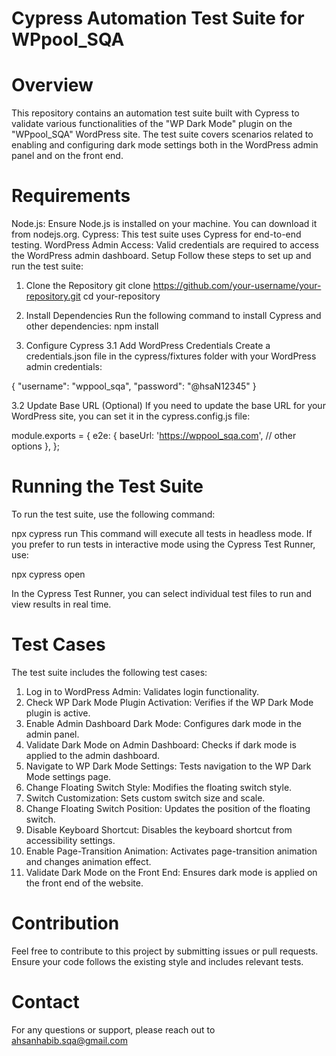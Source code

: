 
# Cypress Automation Test Suite for WPpool_SQA

# Overview
This repository contains an automation test suite built with Cypress to validate various functionalities of the "WP Dark Mode" plugin on the "WPpool_SQA" WordPress site. The test suite covers scenarios related to enabling and configuring dark mode settings both in the WordPress admin panel and on the front end.

# Requirements
Node.js: Ensure Node.js is installed on your machine. You can download it from nodejs.org.
Cypress: This test suite uses Cypress for end-to-end testing.
WordPress Admin Access: Valid credentials are required to access the WordPress admin dashboard.
Setup
Follow these steps to set up and run the test suite:

1. Clone the Repository
git clone https://github.com/your-username/your-repository.git
cd your-repository

2. Install Dependencies
Run the following command to install Cypress and other dependencies:
npm install

3. Configure Cypress
3.1 Add WordPress Credentials
Create a credentials.json file in the cypress/fixtures folder with your WordPress admin credentials:

{
    "username": "wppool_sqa",
    "password": "@hsaN12345"
}

3.2 Update Base URL (Optional)
If you need to update the base URL for your WordPress site, you can set it in the cypress.config.js file:

module.exports = {
  e2e: {
    baseUrl: 'https://wppool_sqa.com',
    // other options
  },
};

# Running the Test Suite
To run the test suite, use the following command:

npx cypress run
This command will execute all tests in headless mode. If you prefer to run tests in interactive mode using the Cypress Test Runner, use:

npx cypress open

In the Cypress Test Runner, you can select individual test files to run and view results in real time.

# Test Cases
The test suite includes the following test cases:

1. Log in to WordPress Admin: Validates login functionality.
2. Check WP Dark Mode Plugin Activation: Verifies if the WP Dark Mode plugin is active.
3. Enable Admin Dashboard Dark Mode: Configures dark mode in the admin panel.
4. Validate Dark Mode on Admin Dashboard: Checks if dark mode is applied to the admin dashboard.
5. Navigate to WP Dark Mode Settings: Tests navigation to the WP Dark Mode settings page.
6. Change Floating Switch Style: Modifies the floating switch style.
7. Switch Customization: Sets custom switch size and scale.
8. Change Floating Switch Position: Updates the position of the floating switch.
9. Disable Keyboard Shortcut: Disables the keyboard shortcut from accessibility settings.
10. Enable Page-Transition Animation: Activates page-transition animation and changes animation effect.
11. Validate Dark Mode on the Front End: Ensures dark mode is applied on the front end of the website.

# Contribution
Feel free to contribute to this project by submitting issues or pull requests. Ensure your code follows the existing style and includes relevant tests.

# Contact
For any questions or support, please reach out to ahsanhabib.sqa@gmail.com
